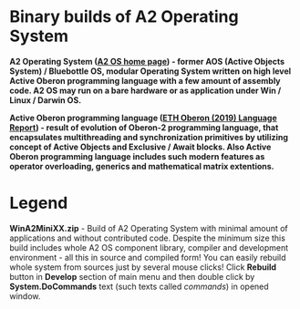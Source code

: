 # Binary builds of A2 Operating System

**A2 Operating System ([A2 OS home page](http://cas.inf.ethz.ch/projects/a2)) - former AOS (Active Objects System) / Bluebottle OS, modular Operating System written on high level Active Oberon programming language with a few amount of assembly code. A2 OS may run on a bare hardware or as application under Win / Linux / Darwin OS.**

**Active Oberon programming language ([ETH Oberon (2019) Language Report](http://cas.inf.ethz.ch/projects/a2/repository/raw/trunk/LanguageReport/OberonLanguageReport.pdf)) - result of evolution of Oberon-2 programming language, that encapsulates multithreading and synchronization primitives by utilizing concept of Active Objects and Exclusive / Await blocks. Also Active Oberon programming language includes such modern features as operator overloading, generics and mathematical matrix extentions.**


# Legend

**WinA2MiniXX.zip** - Build of A2 Operating System with minimal amount of applications and without contributed code. Despite the minimum size this build includes whole A2 OS component library, compiler and development environment - all this in source and compiled form! You can easily rebuild whole system from sources just by several mouse clicks! Click **Rebuild** button in **Develop** section of main menu and then double click by **System.DoCommands** text (such texts called _commands_) in opened window.
